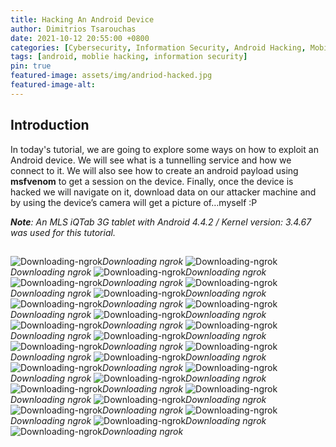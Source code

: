 ```yaml
---
title: Hacking An Android Device
author: Dimitrios Tsarouchas
date: 2021-10-12 20:55:00 +0800
categories: [Cybersecurity, Information Security, Android Hacking, Mobile Hacking]
tags: [android, moblie hacking, information security]
pin: true
featured-image: assets/img/andriod-hacked.jpg
featured-image-alt: 
---
```


## Introduction
In today's tutorial, we are going to explore some ways on how to exploit an Android device. We will see what is a tunnelling service and how we connect to it. We will also see how to create an android payload using **msfvenom** to get a session on the device. Finally, once the device is hacked we will navigate on it, download data on our attacker machine and by using the device’s camera will get a picture of…myself :P

***Note**: An MLS iQTab 3G tablet with Android 4.4.2 / Kernel version: 3.4.67 was used for this tutorial.*

##
![Downloading-ngrok](/assets/img/Android_Hacking/1.registeranddownloadngrok.jpg)*Downloading ngrok*
![Downloading-ngrok](/assets/img/Android_Hacking/2.uzipandrunngrok.jpg)*Downloading ngrok*
![Downloading-ngrok](/assets/img/Android_Hacking/3.runngrokontcpport4242.jpg)*Downloading ngrok*
![Downloading-ngrok](/assets/img/Android_Hacking/4.ngrokisrunning.jpg)*Downloading ngrok*
![Downloading-ngrok](/assets/img/Android_Hacking/5.createamaliciousapkfileandexportitintorootfolder.jpg)*Downloading ngrok*
![Downloading-ngrok](/assets/img/Android_Hacking/6.maliciousappintorootfolder.jpg)*Downloading ngrok*
![Downloading-ngrok](/assets/img/Android_Hacking/7.startmsfconsole.jpg)*Downloading ngrok*
![Downloading-ngrok](/assets/img/Android_Hacking/8.setparameters.jpg)*Downloading ngrok*
![Downloading-ngrok](/assets/img/Android_Hacking/9.startexploiting.jpg)*Downloading ngrok*
![Downloading-ngrok](/assets/img/Android_Hacking/10.uploadfileonfilesfm.jpg)*Downloading ngrok*
![Downloading-ngrok](/assets/img/Android_Hacking/23.MaliciousappAPKSigning-1.png)*Downloading ngrok*
![Downloading-ngrok](/assets/img/Android_Hacking/24.MaliciousappAPKSigning-2.png)*Downloading ngrok*
![Downloading-ngrok](/assets/img/Android_Hacking/11.downloadingthemaliciousfile.jpg)*Downloading ngrok*
![Downloading-ngrok](/assets/img/Android_Hacking/12.installingtheapp.jpg)*Downloading ngrok*
![Downloading-ngrok](/assets/img/Android_Hacking/13.appinstalled.jpg)*Downloading ngrok*
![Downloading-ngrok](/assets/img/Android_Hacking/14.sessionstarted.jpg)*Downloading ngrok*
![Downloading-ngrok](/assets/img/Android_Hacking/15.sysinfo.jpg)*Downloading ngrok*
![Downloading-ngrok](/assets/img/Android_Hacking/16.listingallthefilesintherootdirectory.jpg)*Downloading ngrok*
![Downloading-ngrok](/assets/img/Android_Hacking/17.gettingmoreinfo.jpg)*Downloading ngrok*
![Downloading-ngrok](/assets/img/Android_Hacking/18.accessingthecamerafolder.jpg)*Downloading ngrok*
![Downloading-ngrok](/assets/img/Android_Hacking/19.downloadinganimage.jpg)*Downloading ngrok*
![Downloading-ngrok](/assets/img/Android_Hacking/20.imagedownloaded.jpg)*Downloading ngrok*
![Downloading-ngrok](/assets/img/Android_Hacking/21.findingthemaliciousappunderdownloads.jpg)*Downloading ngrok*
![Downloading-ngrok](/assets/img/Android_Hacking/22.startingwebcak.jpg)*Downloading ngrok*
![Downloading-ngrok](/assets/img/Android_Hacking/23.capturingmyself.jpg)*Downloading ngrok*
